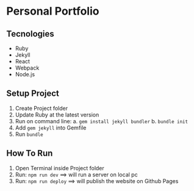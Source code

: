 # Personal Portfolio

## Tecnologies

* Ruby
* Jekyll
* React
* Webpack
* Node.js

## Setup Project

1. Create Project folder
2. Update Ruby at the latest version
3. Run on command line: 
  a. `gem install jekyll bundler`
  b.  `bundle init`
5. Add `gem jekyll` into Gemfile
6. Run `bundle`


## How To Run

1. Open Terminal inside Project folder
2. Run: `npm run dev` ==> will run a server on local pc
3. Run: `npm run deploy` ==> will publish the website on Github Pages


